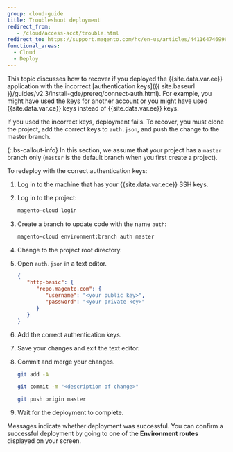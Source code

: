 ```yaml
---
group: cloud-guide
title: Troubleshoot deployment
redirect_from:
   - /cloud/access-acct/trouble.html
redirect_to: https://support.magento.com/hc/en-us/articles/4411647469965
functional_areas:
  - Cloud
  - Deploy
---
```


This topic discusses how to recover if you deployed the {{site.data.var.ee}} application with the incorrect [authentication keys]({{ site.baseurl }}/guides/v2.3/install-gde/prereq/connect-auth.html). For example, you might have used the keys for another account or you might have used {{site.data.var.ce}} keys instead of {{site.data.var.ee}} keys.

If you used the incorrect keys, deployment fails. To recover, you must clone the project, add the correct keys to `auth.json`, and push the change to the master branch.

 {:.bs-callout-info}
In this section, we assume that your project has a `master` branch only (`master` is the default branch when you first create a project).

To redeploy with the correct authentication keys:

1. Log in to the machine that has your {{site.data.var.ece}} SSH keys.
1. Log in to the project:

   ```bash
   magento-cloud login
   ```

1. Create a branch to update code with the name `auth`:

   ```bash
   magento-cloud environment:branch auth master
   ```

1. Change to the project root directory.
1. Open `auth.json` in a text editor.

   ```json
   {
      "http-basic": {
         "repo.magento.com": {
            "username": "<your public key>",
            "password": "<your private key>"
         }
      }
   }
   ```

1. Add the correct authentication keys.
1. Save your changes and exit the text editor.
1. Commit and merge your changes.

   ```bash
   git add -A
   ```

   ```bash
   git commit -m "<description of change>"
   ```

   ```bash
   git push origin master
   ```

1. Wait for the deployment to complete.

Messages indicate whether deployment was successful. You can confirm a successful deployment by going to one of the **Environment routes** displayed on your screen.
